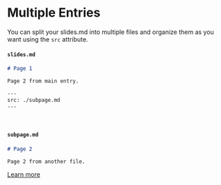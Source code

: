 # Multiple Entries

You can split your slides.md into multiple files and organize them as you want using the `src` attribute.

#### `slides.md`

```markdown
# Page 1

Page 2 from main entry.

---
src: ./subpage.md
---
```

<br>

#### `subpage.md`


```markdown
# Page 2

Page 2 from another file.
```

[Learn more](https://sli.dev/guide/syntax.html#multiple-entries)
